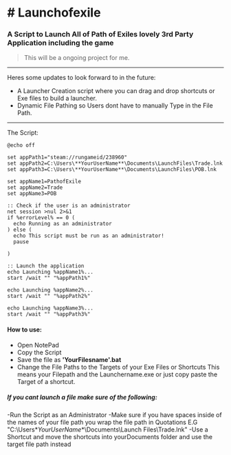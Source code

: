 # # Launchofexile
### A Script to Launch All of Path of Exiles lovely 3rd Party Application including the game


> This will be a ongoing project for me.


------------


Heres some updates to look forward to in the future:

- A Launcher Creation script where you can drag and drop shortcuts or Exe files to build a launcher.
- Dynamic File Pathing so Users dont have to manually Type in the File Path.


------------


The Script:



    @echo off
    
    set appPath1="steam://rungameid/238960"
    set appPath2=C:\Users\**YourUserName**\Documents\LaunchFiles\Trade.lnk 
    set appPath3=C:\Users\**YourUserName**\Documents\LaunchFiles\POB.lnk
    
    set appName1=PathofExile
    set appName2=Trade
    set appName3=POB
    
    :: Check if the user is an administrator
    net session >nul 2>&1
    if %errorLevel% == 0 (
      echo Running as an administrator
    ) else (
      echo This script must be run as an administrator!
      pause
    
    )
    
    :: Launch the application
    echo Launching %appName1%...
    start /wait "" "%appPath1%"
    
    echo Launching %appName2%...
    start /wait "" "%appPath2%"
    
    echo Launching %appName3%...
    start /wait "" "%appPath3%"

#### How to use:

- Open NotePad 
- Copy the Script
- Save the file as **'YourFilesname'.bat**
- Change the File Paths to the Targets of your Exe Files or Shortcuts This means your Filepath and the Launchername.exe or just copy paste the Target of a shortcut.


#####  If you cant launch a file make sure of the following:
-Run the Script as an Administrator 
-Make sure if you have spaces inside of the names of your file path you wrap the file path in Quotations E.G "C:\Users\**YourUserName**\Documents\Launch Files\Trade.lnk" 
-Use a Shortcut and move the shortcuts into yourDocuments folder and use the target file path instead 
 
